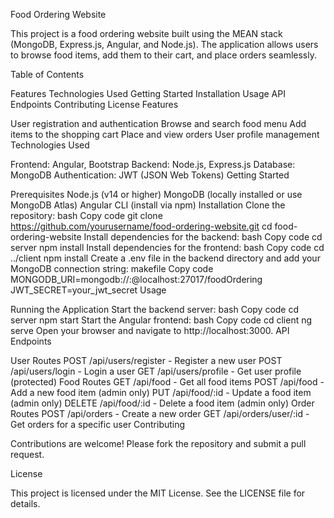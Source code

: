 Food Ordering Website

This project is a food ordering website built using the MEAN stack (MongoDB, Express.js, Angular, and Node.js). The application allows users to browse food items, add them to their cart, and place orders seamlessly.

Table of Contents

Features
Technologies Used
Getting Started
Installation
Usage
API Endpoints
Contributing
License
Features

User registration and authentication
Browse and search food menu
Add items to the shopping cart
Place and view orders
User profile management
Technologies Used

Frontend: Angular, Bootstrap
Backend: Node.js, Express.js
Database: MongoDB
Authentication: JWT (JSON Web Tokens)
Getting Started

Prerequisites
Node.js (v14 or higher)
MongoDB (locally installed or use MongoDB Atlas)
Angular CLI (install via npm)
Installation
Clone the repository:
bash
Copy code
git clone https://github.com/yourusername/food-ordering-website.git
cd food-ordering-website
Install dependencies for the backend:
bash
Copy code
cd server
npm install
Install dependencies for the frontend:
bash
Copy code
cd ../client
npm install
Create a .env file in the backend directory and add your MongoDB connection string:
makefile
Copy code
MONGODB_URI=mongodb://<username>:<password>@localhost:27017/foodOrdering
JWT_SECRET=your_jwt_secret
Usage

Running the Application
Start the backend server:
bash
Copy code
cd server
npm start
Start the Angular frontend:
bash
Copy code
cd client
ng serve
Open your browser and navigate to http://localhost:3000.
API Endpoints

User Routes
POST /api/users/register - Register a new user
POST /api/users/login - Login a user
GET /api/users/profile - Get user profile (protected)
Food Routes
GET /api/food - Get all food items
POST /api/food - Add a new food item (admin only)
PUT /api/food/:id - Update a food item (admin only)
DELETE /api/food/:id - Delete a food item (admin only)
Order Routes
POST /api/orders - Create a new order
GET /api/orders/user/:id - Get orders for a specific user
Contributing

Contributions are welcome! Please fork the repository and submit a pull request.

License

This project is licensed under the MIT License. See the LICENSE file for details.
